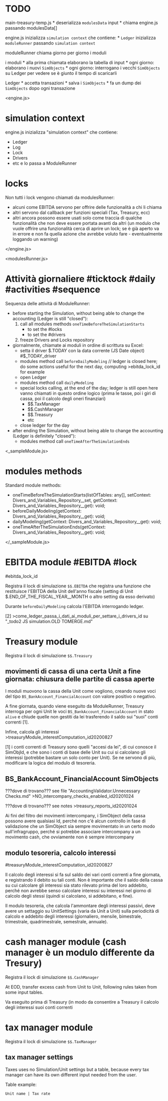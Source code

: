 # TODO

main-treasury-temp.js
    * deserializza `modulesData` input
    * chiama engine.js passando modulesData[]

engine.js
    inizializza `simulation context` che contiene:
    * `Ledger`
    inizializza `moduleRunner` passando `simulation context`

moduleRunner
    chiama giorno per giorno i moduli

i moduli
    * alla prima chiamata elaborano la tabella di input
    * ogni giorno: elaborano i nuovi `SimObjects`
    * ogni giorno: interrogano i vecchi `SimObjects` su Ledger per vedere se è giunto il tempo di scaricarli

Ledger
    * accetta transazioni
    * salva i `SimObjects`
    * fa un dump dei `SimObjects` dopo ogni transazione














<engine.js>

# simulation context

engine.js inizializza "simulation context" che contiene:
* Ledger
* Log
* Lock
* Drivers
* etc
e lo passa a ModuleRunner


# locks

Non tutti i lock vengono chiamati da modulesRunner:
* alcuni come EBITDA servono per offrire delle funzionalità a chi li chiama
* altri servono dal callback per funzioni speciali (Tax, Treasury, ecc)
* altri ancora possono essere usati solo come traccia di qualche funzionalità che non deve essere portata avanti da altri (un modulo che vuole offrire una funzionalità cerca di aprire un lock; se è già aperto va in errore e non fa quella azione che avrebbe voluto fare - eventualmente loggando un warning)

</engine.js>


<modulesRunner.js>

# Attività giornaliere  #ticktock #daily #activities #sequence

Sequenza delle attività di ModuleRunner:
* before starting the Simulation, without being able to change the accounting (Ledger is still "closed"):
    1) call all modules methods `oneTimeBeforeTheSimulationStarts`
       * to set the #locks
       * to set the #drivers
    2) freeze Drivers and Locks repository
* giornalmente, chiamate ai moduli in ordine di scrittura su Excel:
    * setta il driver $.TODAY con la data corrente (JS Date object)  #$_TODAY_driver
    * modules method call `beforeDailyModeling` // ledger is closed here; do some actions useful for the next day, computing >ebitda_lock_id for example
    * open Ledger
    * modules method call `dailyModeling`
    * special locks calling, at the end of the day; ledger is still open here
        vanno chiamati in questo ordine logico (prima le tasse, poi i giri di cassa, poi il calcolo degli oneri finanziari)
		* $$.TaxManager
		* $$.CashManager
		* $$.Treasury
		* etc
    * close ledger for the day
* after ending the Simulation, without being able to change the accounting (Ledger is definitely "closed"):
    * modules method call `oneTimeAfterTheSimulationEnds`

</modulerunner>


<_sampleModule.js>

# modules methods

Standard module methods:
* oneTimeBeforeTheSimulationStarts(listOfTables: any[], setContext: Divers_and_Variables_Repository__set, getContext: Divers_and_Variables_Repository__get): void;
* beforeDailyModeling(getContext: Divers_and_Variables_Repository__get): void;
* dailyModeling(getContext: Divers_and_Variables_Repository__get): void;
* oneTimeAfterTheSimulationEnds(getContext: Divers_and_Variables_Repository__get): void;

</_sampleModule.js>


<modules and locks>

# EBITDA module #EBITDA #lock
#ebitda_lock_id

Registra il lock di simulazione `$$.EBITDA` che registra una funzione che restituisce l'EBITDA della Unit dell'anno fiscale (setting di Unit $.END_OF_THE_FISCAL_YEAR__MONTH o altro setting da esso derivato)

Durante `beforeDailyModeling` calcola l'EBITDA interrogando ledger.

[2] >come_ledger_passa_i_dati_ai_moduli_per_settare_i_drivers_id su "_todo2 JS simulation.OLD TOMERGE.md"


# Treasury module

Registra il lock di simulazione `$$.Treasury`

## movimenti di cassa di una certa Unit a fine giornata: chiusura delle partite di cassa aperte

I moduli muovono la cassa della Unit come vogliono, creando nuove voci del tipo `BS_BankAccount_FinancialAccount` con valore positivo o negativo.

A fine giornata, quando viene eseguito da ModuleRunner, Treasury interroga per ogni Unit le voci `BS_BankAccount_FinancialAccount` in stato `alive` e chiude quelle non gestiti da lei trasferendo il saldo sui "suoi" conti correnti [1].

Infine, calcola gli interessi >treasuryModule_interestComputation_id20200827

[1] i conti correnti di Treasury sono quelli "accesi da lei", di cui conosce il SimObjId, e che sono i conti di base delle Unit su cui si calcolano gli interessi (potrebbe bastare un solo conto per Unit). Se ne servono di più, modificare la logica del modulo di tesoreria.

## BS_BankAccount_FinancialAccount SimObjects

???dove di trovano??? see file "AccountingValidator.Unnecessary Checks.md" >NO_intercompany_checks_enabled_id20201024

???dove di trovano??? see notes >treasury_reports_id20201024

Ai fini del filtro dei movimenti intercompany, i SimObject della cassa possono avere qualsiasi Id, perché non c'è alcun controllo in fase di validazione che un SimObject sia sempre movimentato in un certo modo sull'infragruppo, perché si potrebbe associare intercompany a un movimento cash, che ovviamente non è sempre intercompany

## modulo tesoreria, calcolo interessi
#treasuryModule_interestComputation_id20200827

Il calcolo degli interessi si fa sul saldo dei vari conti correnti a fine giornata, e registrando il debito su tali conti.
Non è importante che il saldo della cassa su cui calcolare gli interessi sia stato rilevato prima del loro addebito, perché non avrebbe senso calcolare interessi su interessi nel giorno di calcolo degli stessi (quindi si calcolano, si addebitano, e fine).

Il modulo tesoreria, che calcola l'ammontare degli interessi passivi, deve avere un settaggio su UnitSettings (varia da Unit a Unit) sulla periodicità di calcolo e addebito degli interessi (giornaliero, mensile, bimestrale, trimestrale, quadrimestrale, semestrale, annuale).


# cash manager module (cash manager è un modulo differente da Tresury)

Registra il lock di simulazione `$$.CashManager`

At EOD, transfer excess cash from Unit to Unit, following rules taken from some input tables.

Va eseguito prima di Treasury (in modo da consentire a Treasury il calcolo degli interessi suoi conti correnti


# tax manager module

Registra il lock di simulazione `$$.TaxManager`

## tax manager settings

Taxes uses no Simulation/Unit settings but a table, because every tax manager can have its own different input needed from the user.

Table example:

    Unit name | Tax rate
